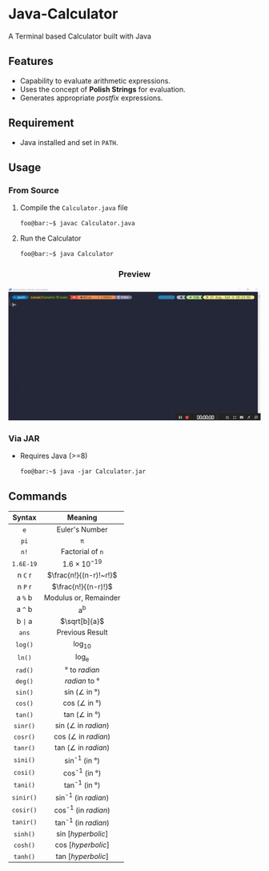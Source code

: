 # Java-Calculator

A Terminal based Calculator built with Java

## Features

- Capability to evaluate arithmetic expressions.
- Uses the concept of **Polish Strings** for evaluation.
- Generates appropriate _postfix_ expressions.

## Requirement

- Java installed and set in `PATH`.

## Usage

### From Source

1. Compile the `Calculator.java` file

   ```console
   foo@bar:~$ javac Calculator.java
   ```

1. Run the Calculator

   ```console
   foo@bar:~$ java Calculator
   ```

<h3 align=center>Preview</h3>

[![Usage Preview](Images/Usage.gif)](https://github.com/aycetiner/Java-Calculator#JAB)

### Via JAR

- Requires Java (>=8)

  ```console
  foo@bar:~$ java -jar Calculator.jar
  ```

## Commands

|         Syntax          |            Meaning             |
| :---------------------: | :----------------------------: |
|           `e`           |         Euler's Number         |
|          `pi`           |      <code>&#960;</code>       |
|          `n!`           |        Factorial of `n`        |
|        `1.6E-19`        |     $1.6 \times 10^{-19}$      |
|         n `C` r         |     $\frac{n!}{(n-r)!~r!}$     |
|         n `P` r         |      $\frac{n!}{(n-r)!}$       |
|         a `%` b         |     Modulus or, Remainder      |
|         a `^` b         |         a<sup>b</sup>          |
| b <code>&#124;</code> a |         $\sqrt[b]{a}$          |
|          `ans`          |        Previous Result         |
|         `log()`         |        log<sub>10</sub>        |
|         `ln()`          |        log<sub>e</sub>         |
|         `rad()`         |       &deg; to _radian_        |
|         `deg()`         |       _radian_ to &deg;        |
|         `sin()`         |      sin (&ang; in &deg;)      |
|         `cos()`         |      cos (&ang; in &deg;)      |
|         `tan()`         |      tan (&ang; in &deg;)      |
|        `sinr()`         |    sin (&ang; in _radian_)     |
|        `cosr()`         |    cos (&ang; in _radian_)     |
|        `tanr()`         |    tan (&ang; in _radian_)     |
|        `sini()`         |  sin<sup>-1</sup> (in &deg;)   |
|        `cosi()`         |  cos<sup>-1</sup> (in &deg;)   |
|        `tani()`         |  tan<sup>-1</sup> (in &deg;)   |
|        `sinir()`        | sin<sup>-1</sup> (in _radian_) |
|        `cosir()`        | cos<sup>-1</sup> (in _radian_) |
|        `tanir()`        | tan<sup>-1</sup> (in _radian_) |
|        `sinh()`         |       sin [*hyperbolic*]       |
|        `cosh()`         |       cos [*hyperbolic*]       |
|        `tanh()`         |       tan [*hyperbolic*]       |
